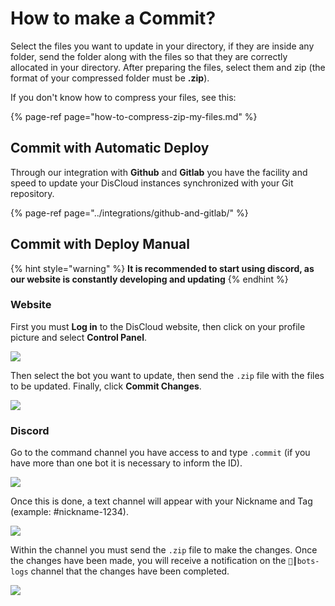 # How to make a Commit?

Select the files you want to update in your directory, if they are inside any folder, send the folder along with the files so that they are correctly allocated in your directory. After preparing the files, select them and zip \(the format of your compressed folder must be **.zip**\).

If you don't know how to compress your files, see this:

{% page-ref page="how-to-compress-zip-my-files.md" %}

## Commit with Automatic Deploy

Through our integration with **Github** and **Gitlab** you have the facility and speed to update your DisCloud instances synchronized with your Git repository.

{% page-ref page="../integrations/github-and-gitlab/" %}

## ​Commit with Deploy Manual

{% hint style="warning" %}
**It is recommended to start using discord, as our website is constantly developing and updating**
{% endhint %}

### Website

First you must **Log in** to the DisCloud website, then click on your profile picture and select **Control Panel**.

![](https://gblobscdn.gitbook.com/assets%2F-LmveSmUr3rXxq5cvnW5%2F-M7YQIIkn_j45Rng5SCs%2F-M7Z3HapOy3l3DPaSiDy%2FBx3UKaF%20-%20Imgur.gif?alt=media&token=27ea2ac6-bc74-4214-883f-d75af94eb29b)

Then select the bot you want to update, then send the `.zip` file with the files to be updated. Finally, click **Commit Changes**.

![](https://i.imgur.com/AknNPZ9.png)

### Discord

Go to the command channel you have access to and type `.commit` \(if you have more than one bot it is necessary to inform the ID\).

![](https://gblobscdn.gitbook.com/assets%2F-LmveSmUr3rXxq5cvnW5%2F-M7wRP8e_h2n5kWSx9m9%2F-M7wVNgl-p2nW4MQwJpD%2Ffoc5si4%20-%20Imgur.gif?alt=media&token=c22b375a-7ee8-427c-9cdd-412980bbe751)

Once this is done, a text channel will appear with your Nickname and Tag \(example: \#nickname-1234\).

![](https://i.imgur.com/W8f4Iu4.png)

Within the channel you must send the `.zip` file to make the changes. Once the changes have been made, you will receive a notification on the `🤖┃bots-logs` channel that the changes have been completed.

![](https://i.imgur.com/vKs6z17.png)

